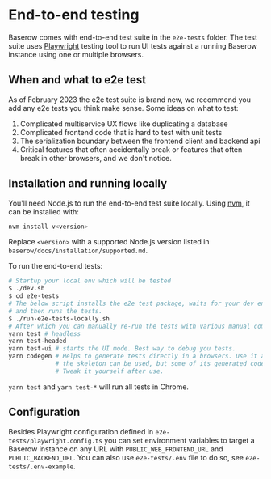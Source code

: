 # End-to-end testing

Baserow comes with end-to-end test suite in the `e2e-tests` folder. The test suite
uses [Playwright](https://playwright.dev/) testing tool to run UI tests against a
running Baserow instance using one or multiple browsers.

## When and what to e2e test

As of February 2023 the e2e test suite is brand new, we recommend you add any e2e
tests you think make sense. Some ideas on what to test:
1. Complicated multiservice UX flows like duplicating a database
2. Complicated frontend code that is hard to test with unit tests
3. The serialization boundary between the frontend client and backend api
4. Critical features that often accidentally break or features that often break in
   other browsers, and we don't notice.

## Installation and running locally

You'll need Node.js to run the end-to-end test suite locally. Using [nvm](https://github.com/nvm-sh/nvm),
it can be installed with:
```bash
nvm install v<version>
```

Replace `<version>` with a supported Node.js version listed in
`baserow/docs/installation/supported.md`.

To run the end-to-end tests:
```bash
# Startup your local env which will be tested
$ ./dev.sh
$ cd e2e-tests
# The below script installs the e2e test package, waits for your dev env to be healthy
# and then runs the tests.
$ ./run-e2e-tests-locally.sh 
# After which you can manually re-run the tests with various manual commands: 
yarn test # headless
yarn test-headed
yarn test-ui # starts the UI mode. Best way to debug you tests.
yarn codegen # Helps to generate tests directly in a browsers. Use it as inspiration; 
             # the skeleton can be used, but some of its generated code is bad. 
             # Tweak it yourself after use.
```

`yarn test` and `yarn test-*` will run all tests in Chrome.

## Configuration

Besides Playwright configuration defined in `e2e-tests/playwright.config.ts` you can set
environment variables to target a Baserow instance on any URL
with `PUBLIC_WEB_FRONTEND_URL` and `PUBLIC_BACKEND_URL`. You can also
use `e2e-tests/.env` file to do so, see `e2e-tests/.env-example`.
